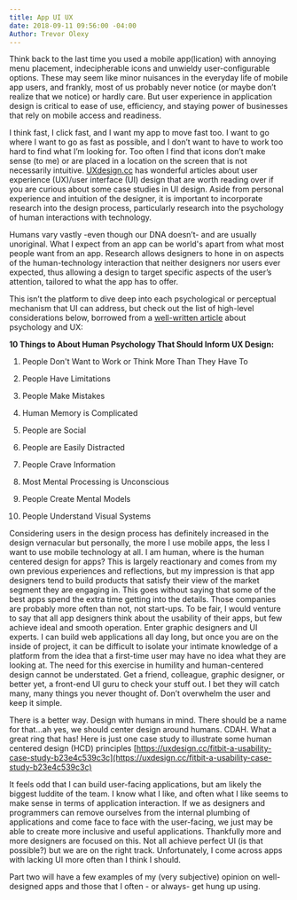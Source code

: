 ```yaml
---
title: App UI UX
date: 2018-09-11 09:56:00 -04:00
Author: Trevor Olexy
---
```


Think back to the last time you used a mobile app(lication) with annoying menu placement, indecipherable icons and unwieldy user-configurable options. These may seem like minor nuisances in the everyday life of mobile app users, and frankly, most of us probably never notice (or maybe don’t realize that we notice) or hardly care. But user experience in application design is critical to ease of use, efficiency, and staying power of businesses that rely on mobile access and readiness.

I think fast, I click fast, and I want my app to move fast too. I want to go where I want to go as fast as possible, and I don’t want to have to work too hard to find what I’m looking for. Too often I find that icons don’t make sense (to me) or are placed in a location on the screen that is not necessarily intuitive. [UXdesign.cc](https://uxdesign.cc/) has wonderful articles about user experience (UX)/user interface (UI) design that are worth reading over if you are curious about some case studies in UI design. Aside from personal experience and intuition of the designer, it is important to incorporate research into the design process, particularly research into the psychology of human interactions with technology.

Humans vary vastly ­-even though our DNA doesn’t- and are usually unoriginal. What I expect from an app can be world's apart from what most people want from an app. Research allows designers to hone in on aspects of the human-technology interaction that neither designers nor users ever expected, thus allowing a design to target specific aspects of the user’s attention, tailored to what the app has to offer. 

This isn’t the platform to dive deep into each psychological or perceptual mechanism that UI can address, but check out the list of high-level considerations below, borrowed from a [well-written article](http://www.methodsandtools.com/archive/archive.php?id=126) about psychology and UX:

**10 Things to About Human Psychology That Should Inform UX Design:**

 1. People Don't Want to Work or Think More Than They Have To

 2. People Have Limitations

 3. People Make Mistakes

 4. Human Memory is Complicated

 5. People are Social

 6. People are Easily Distracted

 7. People Crave Information

 8. Most Mental Processing is Unconscious

 9. People Create Mental Models

10. People Understand Visual Systems

Considering users in the design process has definitely increased in the design vernacular but personally, the more I use mobile apps, the less I want to use mobile technology at all. I am human, where is the human centered design for apps? This is largely reactionary and comes from my own previous experiences and reflections, but my impression is that app designers tend to build products that satisfy their view of the market segment they are engaging in. This goes without saying that some of the best apps spend the extra time getting into the details. Those companies are probably more often than not, not start-ups. To be fair, I would venture to say that all app designers think about the usability of their apps, but few achieve ideal and smooth operation. Enter graphic designers and UI experts. I can build web applications all day long, but once you are on the inside of project, it can be difficult to isolate your intimate knowledge of a platform from the idea that a first-time user may have no idea what they are looking at. The need for this exercise in humility and human-centered design cannot be understated. Get a friend, colleague, graphic designer, or better yet, a front-end UI guru to check your stuff out. I bet they will catch many, many things you never thought of. Don’t overwhelm the user and keep it simple.

There is a better way. Design with humans in mind. There should be a name for that...ah yes, we should center design around humans. CDAH. What a great ring that has! Here is just one case study to illustrate some human centered design (HCD) principles [https://uxdesign.cc/fitbit-a-usability-case-study-b23e4c539c3c](https://uxdesign.cc/fitbit-a-usability-case-study-b23e4c539c3c)

It feels odd that I can build user-facing applications, but am likely the biggest luddite of the team. I know what I like, and often what I like seems to make sense in terms of application interaction. If we as designers and programmers can remove ourselves from the internal plumbing of applications and come face to face with the user-facing, we just may be able to create more inclusive and useful applications. Thankfully more and more designers are focused on this. Not all achieve perfect UI (is that possible?) but we are on the right track. Unfortunately, I come across apps with lacking UI more often than I think I should.

Part two will have a few examples of my (very subjective) opinion on well-designed apps and those that I often - or always- get hung up using.